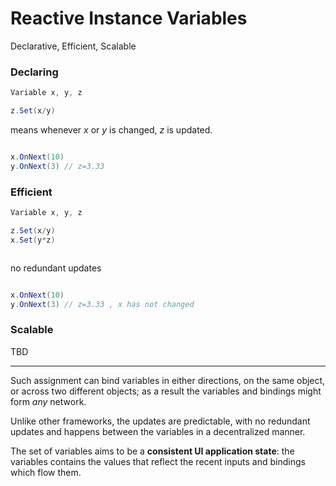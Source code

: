 # Reactive Instance Variables
Declarative, Efficient, Scalable

### Declaring

```C#
Variable x, y, z

z.Set(x/y)


```

means whenever *x* or *y* is changed, *z* is updated. 


```C#

x.OnNext(10)
y.OnNext(3) // z=3.33


```

### Efficient

```C#
Variable x, y, z

z.Set(x/y)
x.Set(y*z)



```

no redundant updates

```C#

x.OnNext(10)
y.OnNext(3) // z=3.33 , x has not changed


```

### Scalable
TBD


--------


Such assignment can bind variables in either directions, on the same object, or across two different objects; as a result the variables and bindings might form *any* network.

Unlike other frameworks, the updates are predictable, with no redundant updates and happens between the variables in a decentralized manner.

The set of variables aims to be a **consistent UI application state**: the variables contains the values that reflect the recent inputs and bindings which flow them.







